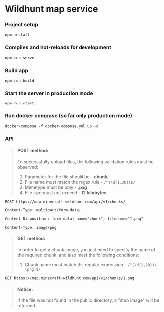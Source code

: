 # Wildhunt map service

### Project setup

```
npm install
```

### Compiles and hot-reloads for development

```
npm run serve
```

### Build app

```
npm run build
```

### Start the server in production mode

```
npm run start
```

### Run docker compose (so far only production mode)
```
docker-compose -f docker-compose.yml up -d
```

### API
> #### POST method: 
> To successfully upload files, the following validation rules must be observed:
> 1. Parameter for the file should be - **chunk**;
> 2. File name must match the regex rule - `/^(\d{1,20})$/`
> 3. Mimetype must be only - **.png**
> 4. File size must not exceed - **12 kilobytes**

```
POST https://map.minecraft-wildhunt.com/api/v1/chunks/

Content-Type: multipart/form-data;

Content-Disposition: form-data; name="chunk"; filename="1.png"

Content-Type: image/png
```

> #### GET method:
> In order to get a chunk image, you just need to specify the name of the required chunk, and also meet the following conditions:
> 1. Chunk name must match the regular expression - `/^(\d{1,20})\.(png)$/`
```
GET https://map.minecraft-wildhunt.com/api/v1/chunks/1.png
```

> #### Notice:
> If the file was not found in the public directory, a "stub image" will be returned.
